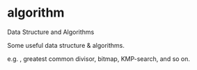 algorithm
=========

Data Structure and Algorithms

Some useful data structure & algorithms.

e.g. , greatest common divisor, bitmap, KMP-search, and so on.
